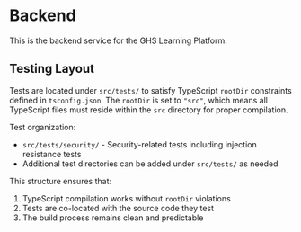 # Backend

This is the backend service for the GHS Learning Platform.

## Testing Layout

Tests are located under `src/tests/` to satisfy TypeScript `rootDir` constraints defined in `tsconfig.json`. The `rootDir` is set to `"src"`, which means all TypeScript files must reside within the `src` directory for proper compilation.

Test organization:
- `src/tests/security/` - Security-related tests including injection resistance tests
- Additional test directories can be added under `src/tests/` as needed

This structure ensures that:
1. TypeScript compilation works without `rootDir` violations
2. Tests are co-located with the source code they test
3. The build process remains clean and predictable